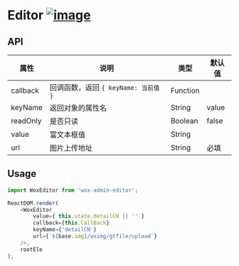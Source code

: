 # Editor [![image](https://img.shields.io/npm/v/wox-admin-editor.svg)](https://www.npmjs.com/package/wox-admin-editor)

## API

| 属性 | 说明 | 类型 | 默认值 |
| ---- | ---- | ---- | ---- |
| callback | 回调函数，返回 `{ keyName: 当前值 }` | Function | |
| keyName | 返回对象的属性名 | String | value |
| readOnly | 是否只读 | Boolean | false |
| value | 富文本框值 | String | |
| url | 图片上传地址 | String | 必填 |

## Usage

```javascript
import WoxEditor from 'wox-admin-editor';

ReactDOM.render(
	<WoxEditor 
		value={ this.state.detailCN || '' }
		callback={this.CallBack}
		keyName={'detailCN'}
		url={`${base.img}/wximg/gtfile/upload`}
	/>, 
	rootEle
);
```
